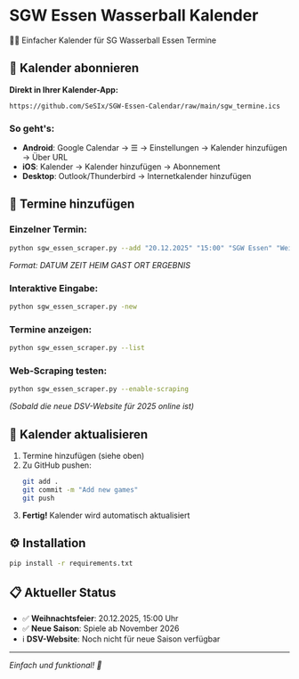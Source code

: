 # SGW Essen Wasserball Kalender

🏊‍♂️ Einfacher Kalender für SG Wasserball Essen Termine

## 📱 Kalender abonnieren

**Direkt in Ihrer Kalender-App:**

```
https://github.com/SeSIx/SGW-Essen-Calendar/raw/main/sgw_termine.ics
```

### So geht's:
- **Android**: Google Calendar → ☰ → Einstellungen → Kalender hinzufügen → Über URL
- **iOS**: Kalender → Kalender hinzufügen → Abonnement
- **Desktop**: Outlook/Thunderbird → Internetkalender hinzufügen

## 🎯 Termine hinzufügen

### Einzelner Termin:
```bash
python sgw_essen_scraper.py --add "20.12.2025" "15:00" "SGW Essen" "Weihnachtsfeier" "Weihnachtsmarkt" ""
```
*Format: DATUM ZEIT HEIM GAST ORT ERGEBNIS*

### Interaktive Eingabe:
```bash
python sgw_essen_scraper.py -new
```

### Termine anzeigen:
```bash
python sgw_essen_scraper.py --list
```

### Web-Scraping testen:
```bash
python sgw_essen_scraper.py --enable-scraping
```
*(Sobald die neue DSV-Website für 2025 online ist)*

## 🔄 Kalender aktualisieren

1. Termine hinzufügen (siehe oben)
2. Zu GitHub pushen:
   ```bash
   git add .
   git commit -m "Add new games"
   git push
   ```
3. **Fertig!** Kalender wird automatisch aktualisiert

## ⚙️ Installation

```bash
pip install -r requirements.txt
```

## 📋 Aktueller Status

- ✅ **Weihnachtsfeier**: 20.12.2025, 15:00 Uhr
- ✅ **Neue Saison**: Spiele ab November 2026
- ℹ️ **DSV-Website**: Noch nicht für neue Saison verfügbar

---

*Einfach und funktional! 🎉*
